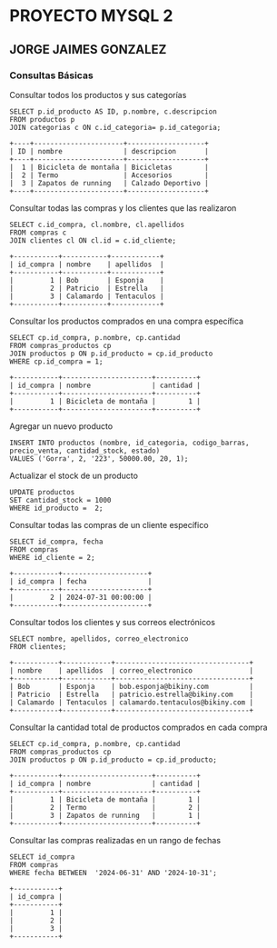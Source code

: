 # PROYECTO MYSQL 2 
## JORGE JAIMES GONZALEZ
### Consultas Básicas

Consultar todos los productos y sus categorías

```mysql
SELECT p.id_producto AS ID, p.nombre, c.descripcion
FROM productos p
JOIN categorias c ON c.id_categoria= p.id_categoria;

+----+----------------------+-------------------+
| ID | nombre               | descripcion       |
+----+----------------------+-------------------+
|  1 | Bicicleta de montaña | Bicicletas        |
|  2 | Termo                | Accesorios        |
|  3 | Zapatos de running   | Calzado Deportivo |
+----+----------------------+-------------------+
```

Consultar todas las compras y los clientes que las realizaron

```mysql
SELECT c.id_compra, cl.nombre, cl.apellidos
FROM compras c
JOIN clientes cl ON cl.id = c.id_cliente;

+-----------+-----------+------------+
| id_compra | nombre    | apellidos  |
+-----------+-----------+------------+
|         1 | Bob       | Esponja    |
|         2 | Patricio  | Estrella   |
|         3 | Calamardo | Tentaculos |
+-----------+-----------+------------+
```

Consultar los productos comprados en una compra específica

```mysql
SELECT cp.id_compra, p.nombre, cp.cantidad 
FROM compras_productos cp
JOIN productos p ON p.id_producto = cp.id_producto
WHERE cp.id_compra = 1;

+-----------+----------------------+----------+
| id_compra | nombre               | cantidad |
+-----------+----------------------+----------+
|         1 | Bicicleta de montaña |        1 |
+-----------+----------------------+----------+
```

Agregar un nuevo producto

```mysql
INSERT INTO productos (nombre, id_categoria, codigo_barras, precio_venta, cantidad_stock, estado)
VALUES ('Gorra', 2, '223', 50000.00, 20, 1);
```

Actualizar el stock de un producto

```mysql
UPDATE productos
SET cantidad_stock = 1000
WHERE id_producto =  2;
```

Consultar todas las compras de un cliente específico

```mysql
SELECT id_compra, fecha 
FROM compras
WHERE id_cliente = 2;

+-----------+---------------------+
| id_compra | fecha               |
+-----------+---------------------+
|         2 | 2024-07-31 00:00:00 |
+-----------+---------------------+
```

Consultar todos los clientes y sus correos electrónicos

```mysql
SELECT nombre, apellidos, correo_electronico 
FROM clientes;

+-----------+------------+---------------------------------+
| nombre    | apellidos  | correo_electronico              |
+-----------+------------+---------------------------------+
| Bob       | Esponja    | bob.esponja@bikiny.com          |
| Patricio  | Estrella   | patricio.estrella@bikiny.com    |
| Calamardo | Tentaculos | calamardo.tentaculos@bikiny.com |
+-----------+------------+---------------------------------+
```

Consultar la cantidad total de productos comprados en cada compra

```mysql
SELECT cp.id_compra, p.nombre, cp.cantidad 
FROM compras_productos cp
JOIN productos p ON p.id_producto = cp.id_producto;

+-----------+----------------------+----------+
| id_compra | nombre               | cantidad |
+-----------+----------------------+----------+
|         1 | Bicicleta de montaña |        1 |
|         2 | Termo                |        2 |
|         3 | Zapatos de running   |        1 |
+-----------+----------------------+----------+
```

Consultar las compras realizadas en un rango de fechas

```mysql
SELECT id_compra
FROM compras
WHERE fecha BETWEEN  '2024-06-31' AND '2024-10-31';

+-----------+
| id_compra |
+-----------+
|         1 |
|         2 |
|         3 |
+-----------+
```
